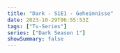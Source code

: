 ```yaml
---
title: "Dark - S1E1 - Geheimnisse"
date: 2023-10-29T06:55:53Z
tags: ["Tv-Series"]
series: ["Dark Season 1"]
showSummary: false
---
```


  <mux-player stream-type="on-demand"
  src="https://kp3d-my.sharepoint.com/personal/ryoo_kp3d_onmicrosoft_com/_layouts/15/download.aspx?share=EW1CmFFCe9tIhtRwjgwr5OIBbpehaAmvAq0EqHJDO5g-fA" prefer-playback="mse" controls>
  </mux-player>
  
  
  <script src="https://cdn.jsdelivr.net/npm/@mux/mux-player"></script>
  
 <script type="application/ld+json">
 {
  "@context": "https://schema.org/",
  "@type": "VideoObject",
  "name": "Dark - S1E1 - Geheimnisse",
  "contentUrl": "https://stream.mux.com/vG003VpQrYzi00YCgCXw00YFzJtnZpiIP01ttIC9lB63kKM.m3u8",
  "thumbnailUrl": "https://www.themoviedb.org/t/p/original/xWp8VB2Bt6mvVTTSXt0kFRy0A9b.jpg?width=314&fit_mode=preserve&time=25",
  "uploadDate": "2023-10-29T06:55:53Z",
}

</script>
